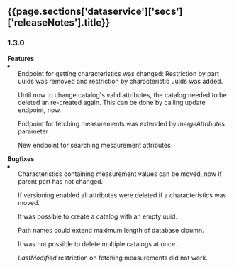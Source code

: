<h2 id="{{page.sections['dataservice']['secs']['releaseNotes'].anchor}}">{{page.sections['dataservice']['secs']['releaseNotes'].title}}</h2>

<p></p>

<div class="panel panel-primary">
  <div class="panel-heading">
    <span><h3 class="panel-title">1.3.0</h3></span>
    <span style="float: right;"></span>
  </div>
  <div class="panel-body">
    <b>Features</b><br/>
    <li>
      <ul>Endpoint for getting characteristics was changed: Restriction by part uuids was removed and restriction by characteristic uuids was added.</ul>
      <ul>Until now to change catalog's valid attributes, the catalog needed to be deleted an re-created again. This can be done by calling update endpoint, now.</ul>
      <ul>Endpoint for fetching measurements was extended by <i>mergeAttributes</i> parameter</ul>
      <ul>New endpoint for searching mesaurement attributes</ul>
    </li>
  </div>
  <div class="panel-body">
    <b>Bugfixes</b><br/>
    <li>
      <ul>Characteristics containing measurement values can be moved, now if parent part has not changed.</ul>
      <ul>If versioning enabled all attributes were deleted if a characteristics was moved.</ul>
      <ul>It was possible to create a catalog with an empty uuid.</ul>
      <ul>Path names could extend maximum length of database cloumn.</ul>
      <ul>It was not possible to delete multiple catalogs at once.</ul>
      <ul><i>LastModified</i> restriction on fetching measurements did not work.</ul>
    </li>
  </div>
</div>